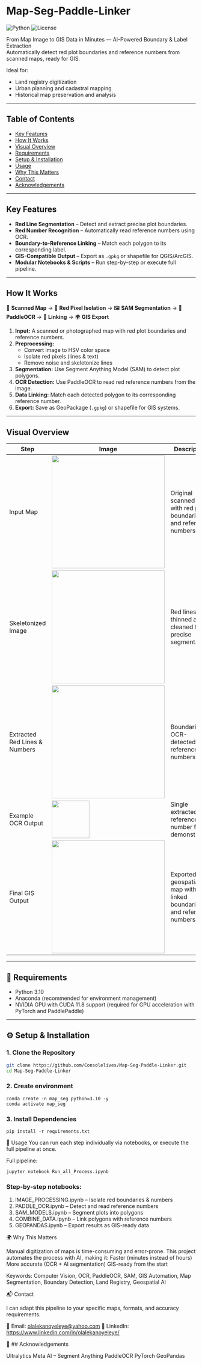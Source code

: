 # Map-Seg-Paddle-Linker

![Python](https://img.shields.io/badge/python-3.10-blue)
![License](https://img.shields.io/badge/license-MIT-green)

From Map Image to GIS Data in Minutes — AI-Powered Boundary & Label Extraction  
Automatically detect red plot boundaries and reference numbers from scanned maps, ready for GIS.

Ideal for:

- Land registry digitization  
- Urban planning and cadastral mapping  
- Historical map preservation and analysis  

---

## Table of Contents

- [Key Features](#key-features)  
- [How It Works](#how-it-works)  
- [Visual Overview](#visual-overview)  
- [Requirements](#-requirements)  
- [Setup & Installation](#-setup--installation)  
- [Usage](#usage)  
- [Why This Matters](#why-this-matters)  
- [Contact](#contact)  
- [Acknowledgements](#acknowledgements)  

---

## Key Features

- **Red Line Segmentation** – Detect and extract precise plot boundaries.  
- **Red Number Recognition** – Automatically read reference numbers using OCR.  
- **Boundary-to-Reference Linking** – Match each polygon to its corresponding label.  
- **GIS-Compatible Output** – Export as `.gpkg` or shapefile for QGIS/ArcGIS.  
- **Modular Notebooks & Scripts** – Run step-by-step or execute full pipeline.  

---

## How It Works

📄 **Scanned Map** → 🎨 **Red Pixel Isolation** → 🖼️ **SAM Segmentation** → 🔢 **PaddleOCR** → 🔗 **Linking** → 🌍 **GIS Export**

1. **Input:** A scanned or photographed map with red plot boundaries and reference numbers.  
2. **Preprocessing:**  
    - Convert image to HSV color space  
    - Isolate red pixels (lines & text)  
    - Remove noise and skeletonize lines  
3. **Segmentation:** Use Segment Anything Model (SAM) to detect plot polygons.  
4. **OCR Detection:** Use PaddleOCR to read red reference numbers from the image.  
5. **Data Linking:** Match each detected polygon to its corresponding reference number.  
6. **Export:** Save as GeoPackage (`.gpkg`) or shapefile for GIS systems.  

---

## Visual Overview

| Step | Image | Description |
|------|-------|-------------|
| Input Map | <img src="https://github.com/user-attachments/assets/a7abbace-4d08-41d6-8cbe-039e0e8624b0" width="300"/> | Original scanned map with red plot boundaries and reference numbers |
| Skeletonized Image | <img src="https://github.com/user-attachments/assets/336357be-0039-4163-806d-84268278eb28" width="300"/> | Red lines thinned and cleaned for precise segmentation |
| Extracted Red Lines & Numbers | <img src="https://github.com/user-attachments/assets/970ea435-272c-4207-b53c-6e709c8c9f6b" width="300"/> | Boundaries + OCR-detected reference numbers |
| Example OCR Output | <img src="https://github.com/user-attachments/assets/3165a478-2940-4e40-8716-1b341b58e060" width="100"/> | Single extracted reference number for demonstration |
| Final GIS Output | <img src="https://github.com/user-attachments/assets/d50020a3-431d-419f-8ce6-4424f78728b7" width="300"/> | Exported geospatial map with linked boundaries and reference numbers |

---

## 🔧 Requirements

- Python 3.10  
- Anaconda (recommended for environment management)  
- NVIDIA GPU with CUDA 11.8 support (required for GPU acceleration with PyTorch and PaddlePaddle)  

---

## ⚙️ Setup & Installation

### 1. Clone the Repository
```bash
git clone https://github.com/Consolelives/Map-Seg-Paddle-Linker.git
cd Map-Seg-Paddle-Linker

```
### 2. Create environment
```
conda create -n map_seg python=3.10 -y
conda activate map_seg
```
### 3. Install Dependencies
```
pip install -r requirements.txt
```

🚀 Usage
You can run each step individually via notebooks, or execute the full pipeline at once.

Full pipeline:
```
jupyter notebook Run_all_Process.ipynb
```

### Step-by-step notebooks:

1. IMAGE_PROCESSING.ipynb – Isolate red boundaries & numbers
2. PADDLE_OCR.ipynb – Detect and read reference numbers
3. SAM_MODELS.ipynb – Segment plots into polygons
4. COMBINE_DATA.ipynb – Link polygons with reference numbers
5. GEOPANDAS.ipynb – Export results as GIS-ready data

🌍 Why This Matters

Manual digitization of maps is time-consuming and error-prone. This project automates the process with AI, making it:
Faster (minutes instead of hours)
More accurate (OCR + AI segmentation)
GIS-ready from the start

Keywords: Computer Vision, OCR, PaddleOCR, SAM, GIS Automation, Map Segmentation, Boundary Detection, Land Registry, Geospatial AI

📬 Contact

I can adapt this pipeline to your specific maps, formats, and accuracy requirements.

📧 Email: olalekanoyeleye@yahoo.com
🔗 LinkedIn: https://www.linkedin.com/in/olalekanoyeleye/

🙌 ## Acknowledgements

Ultralytics
Meta AI – Segment Anything
PaddleOCR
PyTorch
GeoPandas

